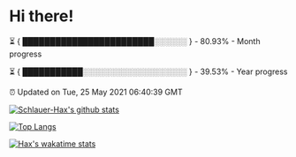 # Hi there!

⏳ { ████████████████████████░░░░░░ } - 80.93% - Month progress

⏳ { ███████████░░░░░░░░░░░░░░░░░░░ } - 39.53% - Year progress

⏰ Updated on Tue, 25 May 2021 06:40:39 GMT


[![Schlauer-Hax's github stats](https://github-readme-stats.vercel.app/api?username=Schlauer-Hax&show_icons=true&theme=dark&count_private=true)](https://github.com/Schlauer-Hax)


[![Top Langs](https://github-readme-stats.vercel.app/api/top-langs/?username=Schlauer-Hax&layout=compact&theme=dark)](https://github.com/Schlauer-Hax?tab=repositories)


[![Hax's wakatime stats](https://github-readme-stats.vercel.app/api/wakatime?username=Hax&theme=dark)](https://wakatime.com/@Hax)

